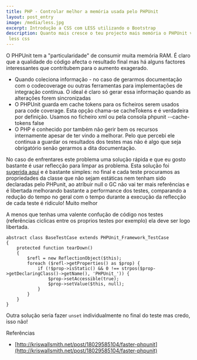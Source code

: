 ```yaml
---
title: PHP - Controlar melhor a memória usada pelo PHPUnit
layout: post_entry
image: /media/less.jpg
excerpt: Introdução a CSS com LESS utilizando o Bootstrap
description: Quanto mais cresce o teu projecto mais memória o PHPUnit vai consumir. Se estás no limite há soluções!
 less css
---
```

O PHPUnit tem a "particularidade" de consumir muita memória RAM. É claro que a qualidade do código afecta o resultado final mas há alguns factores interessantes que contritubem para o aumento exagerado.

* Quando coleciona informação - no caso de gerarmos documentação com o codecoverage ou outras ferramentas para implementações de integração contínua. O ideal é claro só gerar essa informação quando as alterações forem sincronizadas
* O PHPUnit guarda em cache tokens para os ficheiros serem usados para code coverage. Esta opção chama-se cacheTokens e é verdadeira por definição. Usamos no ficheiro xml <phpunit cacheTokens="false"> ou pela consola phpunit --cache-tokens false
* O PHP é conhecido por também não gerir bem os recursos internamente apesar de ter vindo a melhorar. Pelo que percebi ele continua a guardar os resultados dos testes mas não é algo que seja obrigatório senão gerarmos a dita documentação.

No caso de enfrentares este problema uma solução rápida e que eu gosto bastante é usar reflecção para limpar as problema. Esta solução foi [sugerida aqui](http://kriswallsmith.net/post/18029585104/faster-phpunit) e é bastante simples: no final e cada teste procuramos as propriedades da classe que não sejam estáticas nem tenham sido declaradas pelo PHPunit, ao atríbuir null o GC não vai ter mais referências e é libertada melhorando bastante a performance dos testes, comparando a redução do tempo no geral com o tempo durante a execução da reflecção de cada teste é ridiculo! Muito melhor

A menos que tenhas uma valente confução de código nos testes (referências ciclicas entre os proprios testes por exemplo) ela deve ser logo libertada. 

````
abstract class BaseTestCase extends PHPUnit_Framework_TestCase
{
    protected function tearDown()
    {
        $refl = new ReflectionObject($this);
        foreach ($refl->getProperties() as $prop) {
            if (!$prop->isStatic() && 0 !== strpos($prop->getDeclaringClass()->getName(), 'PHPUnit_')) {
                $prop->setAccessible(true);
                $prop->setValue($this, null);
            }
        }
    }
}
````

Outra solução seria fazer `unset` individualmente no final do teste mas credo, isso não!

Referências
* [http://kriswallsmith.net/post/18029585104/faster-phpunit](http://kriswallsmith.net/post/18029585104/faster-phpunit)